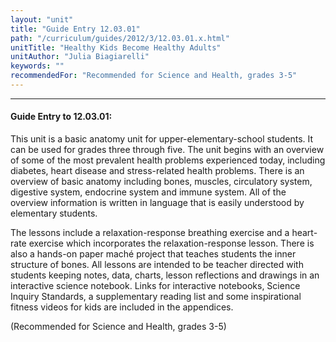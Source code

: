 ```yaml
---
layout: "unit"
title: "Guide Entry 12.03.01"
path: "/curriculum/guides/2012/3/12.03.01.x.html"
unitTitle: "Healthy Kids Become Healthy Adults"
unitAuthor: "Julia Biagiarelli"
keywords: ""
recommendedFor: "Recommended for Science and Health, grades 3-5"
---
```

<body>
<hr/>
 <h4>
  Guide Entry to 12.03.01:
 </h4>
 <p>
  This unit is a basic anatomy unit for upper-elementary-school students. It can be used for grades three through five. The unit begins with an overview of some of the most prevalent health problems experienced today, including diabetes, heart disease and stress-related health problems. There is an overview of basic anatomy including bones, muscles, circulatory system, digestive system, endocrine system and immune system. All of the overview information is written in language that is easily understood by elementary students.
 </p>
<p>
  The lessons include a relaxation-response breathing exercise and a heart-rate exercise which incorporates the relaxation-response lesson. There is also a hands-on paper maché project that teaches students the inner structure of bones. All lessons are intended to be teacher directed with students keeping notes, data, charts, lesson reflections and drawings in an interactive science notebook. Links for interactive notebooks, Science Inquiry Standards, a supplementary reading list and some inspirational fitness videos for kids are included in the appendices.
 </p>
<p>
  (Recommended for Science and Health, grades 3-5)
 </p>


</body>